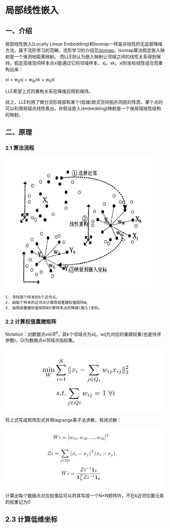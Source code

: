 # 局部线性嵌入
## 一、介绍
局部线性嵌入(Locally Linear Embedding)和Isomap一样是非线性的无监督降维方法，属于流形学习的范畴，流形学习的介绍见[Isomap](ISOMAP.md)。Isomap算法假定嵌入映射是一个保测地距离映射。
而LLE则认为嵌入映射让邻域之间的线性关系得到保持。假定高维空间样本点xi能通过它的邻域样本，xj，xk，xl的坐标线性组合而重构出来：

xi = w<sub>ij</sub>xj + w<sub>ik</sub>xk + w<sub>il</sub>xl

LLE希望上式的重构关系在降维后得到保持。

综上，LLE利用了微分流形局部和某个(低维)欧式空间拓扑同胚的性质，某个点的可以利用局域点线性表出，并假设嵌入(embedding)映射是一个保局域线性结构的映射。

## 二、原理

### 2.1 算法流程

![LLE-algorithm](../resources/LLE/LLE_algorithm.png)

```
1. 寻找每个样本的k个近邻点。
2. 由每个样本的近邻点计算局部重建权值矩阵W。
3. 由局部重建权值矩阵W计算样本点的降维(嵌入)坐标。
```
### 2.2 计算权值重建矩阵
Notation：对数据点xi∈R<sup>d</sup>，其k个邻域点为xij，wij为对应的重建权重(也是待求参数)，Qi为数据点xi邻域点指标集。

![LLE](../resources/LLE/LLE.png)

将上式写成矩阵形式并用lagrange乘子法求解，有闭式解：

![LLE](../resources/LLE/LLE_2.png)

计算出每个数据点对应权值后可以将其写成一个N×N矩阵W，不在k近邻位置元素的权重记为0

## 2.3 计算低维坐标

